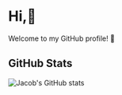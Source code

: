# Hi,👋

Welcome to my GitHub profile! 🌟

## GitHub Stats
![Jacob's GitHub stats](https://github-readme-stats.vercel.app/api?username=ramanandc&show_icons=true)
